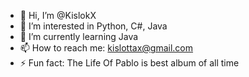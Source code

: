 
- 👋 Hi, I’m @KislokX
- 👀 I’m interested in Python, C#, Java
- 🌱 I’m currently learning Java
- 📫 How to reach me: kislottax@gmail.com
- ⚡ Fun fact: The Life Of Pablo is best album of all time
